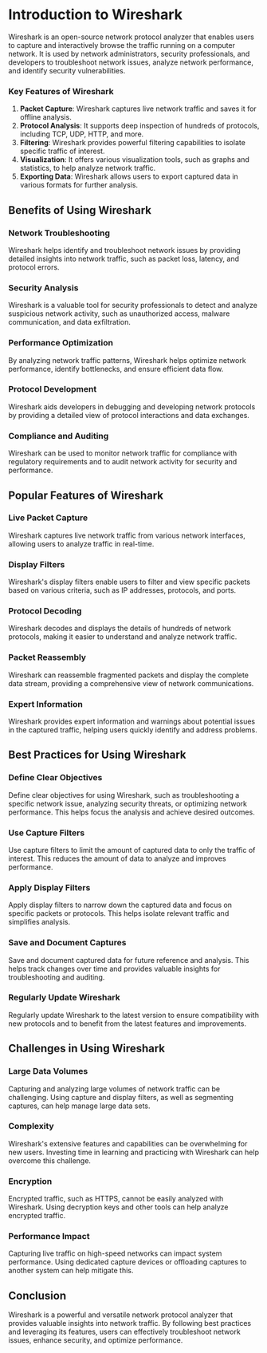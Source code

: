 # Introduction to Wireshark

Wireshark is an open-source network protocol analyzer that enables users to capture and interactively browse the traffic running on a computer network. It is used by network administrators, security professionals, and developers to troubleshoot network issues, analyze network performance, and identify security vulnerabilities.

### Key Features of Wireshark

1. **Packet Capture**: Wireshark captures live network traffic and saves it for offline analysis.
2. **Protocol Analysis**: It supports deep inspection of hundreds of protocols, including TCP, UDP, HTTP, and more.
3. **Filtering**: Wireshark provides powerful filtering capabilities to isolate specific traffic of interest.
4. **Visualization**: It offers various visualization tools, such as graphs and statistics, to help analyze network traffic.
5. **Exporting Data**: Wireshark allows users to export captured data in various formats for further analysis.

## Benefits of Using Wireshark

### Network Troubleshooting

Wireshark helps identify and troubleshoot network issues by providing detailed insights into network traffic, such as packet loss, latency, and protocol errors.

### Security Analysis

Wireshark is a valuable tool for security professionals to detect and analyze suspicious network activity, such as unauthorized access, malware communication, and data exfiltration.

### Performance Optimization

By analyzing network traffic patterns, Wireshark helps optimize network performance, identify bottlenecks, and ensure efficient data flow.

### Protocol Development

Wireshark aids developers in debugging and developing network protocols by providing a detailed view of protocol interactions and data exchanges.

### Compliance and Auditing

Wireshark can be used to monitor network traffic for compliance with regulatory requirements and to audit network activity for security and performance.

## Popular Features of Wireshark

### Live Packet Capture

Wireshark captures live network traffic from various network interfaces, allowing users to analyze traffic in real-time.

### Display Filters

Wireshark's display filters enable users to filter and view specific packets based on various criteria, such as IP addresses, protocols, and ports.

### Protocol Decoding

Wireshark decodes and displays the details of hundreds of network protocols, making it easier to understand and analyze network traffic.

### Packet Reassembly

Wireshark can reassemble fragmented packets and display the complete data stream, providing a comprehensive view of network communications.

### Expert Information

Wireshark provides expert information and warnings about potential issues in the captured traffic, helping users quickly identify and address problems.

## Best Practices for Using Wireshark

### Define Clear Objectives

Define clear objectives for using Wireshark, such as troubleshooting a specific network issue, analyzing security threats, or optimizing network performance. This helps focus the analysis and achieve desired outcomes.

### Use Capture Filters

Use capture filters to limit the amount of captured data to only the traffic of interest. This reduces the amount of data to analyze and improves performance.

### Apply Display Filters

Apply display filters to narrow down the captured data and focus on specific packets or protocols. This helps isolate relevant traffic and simplifies analysis.

### Save and Document Captures

Save and document captured data for future reference and analysis. This helps track changes over time and provides valuable insights for troubleshooting and auditing.

### Regularly Update Wireshark

Regularly update Wireshark to the latest version to ensure compatibility with new protocols and to benefit from the latest features and improvements.

## Challenges in Using Wireshark

### Large Data Volumes

Capturing and analyzing large volumes of network traffic can be challenging. Using capture and display filters, as well as segmenting captures, can help manage large data sets.

### Complexity

Wireshark's extensive features and capabilities can be overwhelming for new users. Investing time in learning and practicing with Wireshark can help overcome this challenge.

### Encryption

Encrypted traffic, such as HTTPS, cannot be easily analyzed with Wireshark. Using decryption keys and other tools can help analyze encrypted traffic.

### Performance Impact

Capturing live traffic on high-speed networks can impact system performance. Using dedicated capture devices or offloading captures to another system can help mitigate this.

## Conclusion

Wireshark is a powerful and versatile network protocol analyzer that provides valuable insights into network traffic. By following best practices and leveraging its features, users can effectively troubleshoot network issues, enhance security, and optimize performance.
